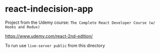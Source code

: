 # react-indecision-app

Project from the Udemy course: `The Complete React Developer Course (w/ Hooks and Redux)`

https://www.udemy.com/react-2nd-edition/


To run use 
`live-server public` 
from this directory